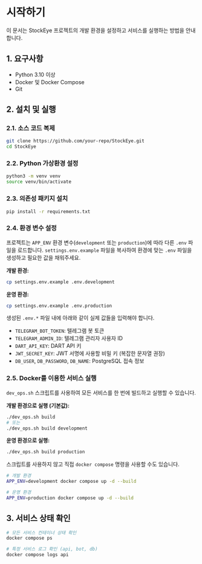 # 시작하기

이 문서는 StockEye 프로젝트의 개발 환경을 설정하고 서비스를 실행하는 방법을 안내합니다.

## 1. 요구사항

- Python 3.10 이상
- Docker 및 Docker Compose
- Git

## 2. 설치 및 실행

### 2.1. 소스 코드 복제

```bash
git clone https://github.com/your-repo/StockEye.git
cd StockEye
```

### 2.2. Python 가상환경 설정

```bash
python3 -m venv venv
source venv/bin/activate
```

### 2.3. 의존성 패키지 설치

```bash
pip install -r requirements.txt
```

### 2.4. 환경 변수 설정

프로젝트는 `APP_ENV` 환경 변수(`development` 또는 `production`)에 따라 다른 `.env` 파일을 로드합니다. `settings.env.example` 파일을 복사하여 환경에 맞는 `.env` 파일을 생성하고 필요한 값을 채워주세요.

**개발 환경:**
```bash
cp settings.env.example .env.development
```

**운영 환경:**
```bash
cp settings.env.example .env.production
```

생성된 `.env.*` 파일 내에 아래와 같이 실제 값들을 입력해야 합니다.
- `TELEGRAM_BOT_TOKEN`: 텔레그램 봇 토큰
- `TELEGRAM_ADMIN_ID`: 텔레그램 관리자 사용자 ID
- `DART_API_KEY`: DART API 키
- `JWT_SECRET_KEY`: JWT 서명에 사용할 비밀 키 (복잡한 문자열 권장)
- `DB_USER`, `DB_PASSWORD`, `DB_NAME`: PostgreSQL 접속 정보

### 2.5. Docker를 이용한 서비스 실행

`dev_ops.sh` 스크립트를 사용하여 모든 서비스를 한 번에 빌드하고 실행할 수 있습니다.

**개발 환경으로 실행 (기본값):**
```bash
./dev_ops.sh build
# 또는
./dev_ops.sh build development
```

**운영 환경으로 실행:**
```bash
./dev_ops.sh build production
```

스크립트를 사용하지 않고 직접 `docker compose` 명령을 사용할 수도 있습니다.

```bash
# 개발 환경
APP_ENV=development docker compose up -d --build

# 운영 환경
APP_ENV=production docker compose up -d --build
```

## 3. 서비스 상태 확인

```bash
# 모든 서비스 컨테이너 상태 확인
docker compose ps

# 특정 서비스 로그 확인 (api, bot, db)
docker compose logs api
```
